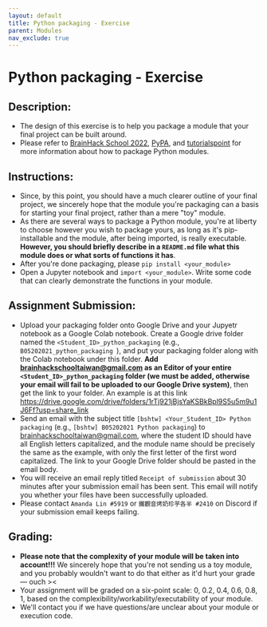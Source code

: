 ```yaml
---
layout: default
title: Python packaging - Exercise
parent: Modules
nav_exclude: true
---
```


# Python packaging - Exercise

## Description:

- The design of this exercise is to help you package a module that your final project can be built around.
- Please refer to [BrainHack School 2022](https://school.brainhackmtl.org/modules/packaging/), [PyPA](https://packaging.python.org/en/latest/tutorials/packaging-projects/), and [tutorialspoint](https://www.tutorialspoint.com/python/python_modules.htm) for more information about how to package Python modules.

## Instructions:

- Since, by this point, you should have a much clearer outline of your final project, we sincerely hope that the module you're packaging can a basis for starting your final project, rather than a mere "toy" module.
- As there are several ways to package a Python module, you're at liberty to choose however you wish to package yours, as long as it's pip-installable and the module, after being imported, is really executable. **However, you should briefly describe in a `README.md` file what this module does or what sorts of functions it has**.
- After you're done packaging, please `pip install <your_module>`
- Open a Jupyter notebook and `import <your_module>`. Write some code that can clearly demonstrate the functions in your module.

## Assignment Submission:

- Upload your packaging folder onto Google Drive and your Jupyetr notebook as a Google Colab notebook. Create a Google drive folder named the `<Student_ID>_python_packaging` (e.g., `B05202021_python_packaging `), and put your packaging folder along with the Colab notebook under this folder. **Add brainhackschooltaiwan@gmail.com as an Editor of your entire `<Student_ID>_python_packaging` folder (we must be added, otherwise your email will fail to be uploaded to our Google Drive system)**, then get the link to your folder. An example is at this link https://drive.google.com/drive/folders/1rTj921jBjsYaKSBkBpl9S5u5m9u1J6Ff?usp=share_link
- Send an email with the subject title `[bshtw] <Your_Student_ID> Python packaging` (e.g., `[bshtw] B05202021 Python packaging`) to brainhackschooltaiwan@gmail.com, where the student ID should have all English letters capitalized, and the module name should be precisely the same as the example, with only the first letter of the first word capitalized. The link to your Google Drive folder should be pasted in the email body.
- You will receive an email reply titled `Receipt of submission` about 30 minutes after your submission email has been sent. This email will notify you whether your files have been successfully uploaded.
- Please contact `Amanda Lin #5919` or `鐵觀音烤奶珍芋各半 #2410` on Discord if your submission email keeps failing.

## Grading:

- **Please note that the complexity of your module will be taken into account!!!** We sincerely hope that you're not sending us a toy module, and you probably wouldn't want to do that either as it'd hurt your grade — ouch ><
- Your assignment will be graded on a six-point scale: 0, 0.2, 0.4, 0.6, 0.8, 1, based on the complexibility/workability/executability of your module.
- We'll contact you if we have questions/are unclear about your module or execution code.
